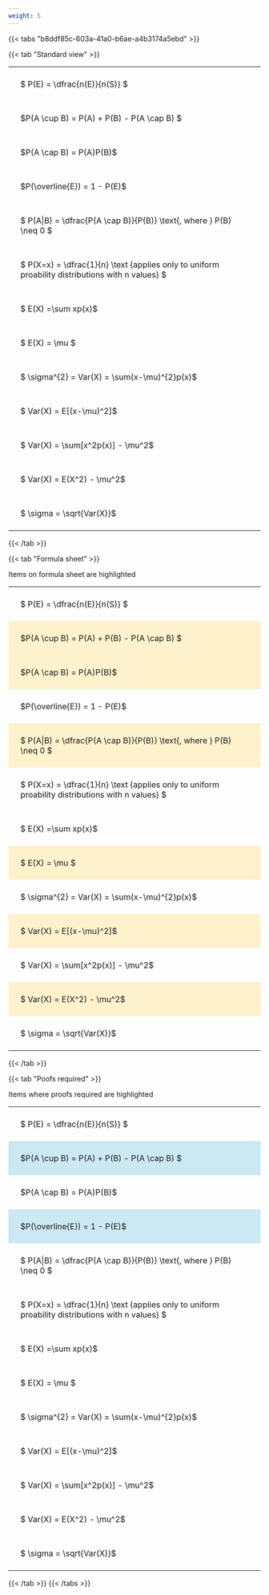 ```yaml
---
weight: 5
---
```


{{< tabs "b8ddf85c-603a-41a0-b6ae-a4b3174a5ebd" >}}

{{< tab "Standard view" >}}

<style type="text/css">
#T_8044f th.col_heading {
  text-align: left;
  font-size: 1em;
}
#T_8044f td {
  text-align: left;
  font-size: 1em;
  padding: 1.5em;
}
</style>
<table id="T_8044f">
  <thead>
  </thead>
  <tbody>
    <tr>
      <td id="T_8044f_row0_col0" class="data row0 col0" >$ P(E) = \dfrac{n(E)}{n(S)} $</td>
    </tr>
    <tr>
      <td id="T_8044f_row1_col0" class="data row1 col0" >$P(A \cup B) = P(A) + P(B) - P(A \cap B) $</td>
    </tr>
    <tr>
      <td id="T_8044f_row2_col0" class="data row2 col0" >$P(A \cap B)  = P(A)P(B)$</td>
    </tr>
    <tr>
      <td id="T_8044f_row3_col0" class="data row3 col0" >$P(\overline{E}) = 1 - P(E)$</td>
    </tr>
    <tr>
      <td id="T_8044f_row4_col0" class="data row4 col0" >$ P(A|B) = \dfrac{P(A \cap B)}{P(B)} \text{, where } P(B) \neq 0 $</td>
    </tr>
    <tr>
      <td id="T_8044f_row5_col0" class="data row5 col0" >$ P(X=x) =  \dfrac{1}{n} 
\text {applies only to uniform proability distributions with n values} $</td>
    </tr>
    <tr>
      <td id="T_8044f_row6_col0" class="data row6 col0" >$ E(X) =\sum xp(x)$</td>
    </tr>
    <tr>
      <td id="T_8044f_row7_col0" class="data row7 col0" >$ E(X) = \mu $</td>
    </tr>
    <tr>
      <td id="T_8044f_row8_col0" class="data row8 col0" >$ \sigma^{2} = Var(X) = \sum(x-\mu)^{2}p(x)$</td>
    </tr>
    <tr>
      <td id="T_8044f_row9_col0" class="data row9 col0" >$ Var(X) = E[(x-\mu)^2]$</td>
    </tr>
    <tr>
      <td id="T_8044f_row10_col0" class="data row10 col0" >$ Var(X) = \sum[x^2p(x)] - \mu^2$</td>
    </tr>
    <tr>
      <td id="T_8044f_row11_col0" class="data row11 col0" >$ Var(X) = E(X^2) - \mu^2$</td>
    </tr>
    <tr>
      <td id="T_8044f_row12_col0" class="data row12 col0" >$ \sigma = \sqrt{Var(X)}$</td>
    </tr>
  </tbody>
</table>
{{< /tab >}}

{{< tab "Formula sheet" >}}

Items on formula sheet are highlighted 
<br>
<style type="text/css">
#T_92049 th.col_heading {
  text-align: left;
  font-size: 1em;
}
#T_92049 td {
  text-align: left;
  font-size: 1em;
  padding: 1.5em;
}
#T_92049_row0_col0, #T_92049_row3_col0, #T_92049_row5_col0, #T_92049_row6_col0, #T_92049_row8_col0, #T_92049_row10_col0, #T_92049_row12_col0 {
  background-color: rgba(0,0,0,0);
}
#T_92049_row1_col0, #T_92049_row2_col0, #T_92049_row4_col0, #T_92049_row7_col0, #T_92049_row9_col0, #T_92049_row11_col0 {
  background-color: rgba(255,194,10, 0.2);
}
</style>
<table id="T_92049">
  <thead>
  </thead>
  <tbody>
    <tr>
      <td id="T_92049_row0_col0" class="data row0 col0" >$ P(E) = \dfrac{n(E)}{n(S)} $</td>
    </tr>
    <tr>
      <td id="T_92049_row1_col0" class="data row1 col0" >$P(A \cup B) = P(A) + P(B) - P(A \cap B) $</td>
    </tr>
    <tr>
      <td id="T_92049_row2_col0" class="data row2 col0" >$P(A \cap B)  = P(A)P(B)$</td>
    </tr>
    <tr>
      <td id="T_92049_row3_col0" class="data row3 col0" >$P(\overline{E}) = 1 - P(E)$</td>
    </tr>
    <tr>
      <td id="T_92049_row4_col0" class="data row4 col0" >$ P(A|B) = \dfrac{P(A \cap B)}{P(B)} \text{, where } P(B) \neq 0 $</td>
    </tr>
    <tr>
      <td id="T_92049_row5_col0" class="data row5 col0" >$ P(X=x) =  \dfrac{1}{n} 
\text {applies only to uniform proability distributions with n values} $</td>
    </tr>
    <tr>
      <td id="T_92049_row6_col0" class="data row6 col0" >$ E(X) =\sum xp(x)$</td>
    </tr>
    <tr>
      <td id="T_92049_row7_col0" class="data row7 col0" >$ E(X) = \mu $</td>
    </tr>
    <tr>
      <td id="T_92049_row8_col0" class="data row8 col0" >$ \sigma^{2} = Var(X) = \sum(x-\mu)^{2}p(x)$</td>
    </tr>
    <tr>
      <td id="T_92049_row9_col0" class="data row9 col0" >$ Var(X) = E[(x-\mu)^2]$</td>
    </tr>
    <tr>
      <td id="T_92049_row10_col0" class="data row10 col0" >$ Var(X) = \sum[x^2p(x)] - \mu^2$</td>
    </tr>
    <tr>
      <td id="T_92049_row11_col0" class="data row11 col0" >$ Var(X) = E(X^2) - \mu^2$</td>
    </tr>
    <tr>
      <td id="T_92049_row12_col0" class="data row12 col0" >$ \sigma = \sqrt{Var(X)}$</td>
    </tr>
  </tbody>
</table>
{{< /tab >}}

{{< tab "Poofs required" >}}

Items where proofs required are highlighted 
<br>
<style type="text/css">
#T_92a50 th.col_heading {
  text-align: left;
  font-size: 1em;
}
#T_92a50 td {
  text-align: left;
  font-size: 1em;
  padding: 1.5em;
}
#T_92a50_row0_col0, #T_92a50_row2_col0, #T_92a50_row4_col0, #T_92a50_row5_col0, #T_92a50_row6_col0, #T_92a50_row7_col0, #T_92a50_row8_col0, #T_92a50_row9_col0, #T_92a50_row10_col0, #T_92a50_row11_col0, #T_92a50_row12_col0 {
  background-color: rgba(0,0,0,0);
}
#T_92a50_row1_col0, #T_92a50_row3_col0 {
  background-color: rgba(0,150,200, 0.2);
}
</style>
<table id="T_92a50">
  <thead>
  </thead>
  <tbody>
    <tr>
      <td id="T_92a50_row0_col0" class="data row0 col0" >$ P(E) = \dfrac{n(E)}{n(S)} $</td>
    </tr>
    <tr>
      <td id="T_92a50_row1_col0" class="data row1 col0" >$P(A \cup B) = P(A) + P(B) - P(A \cap B) $</td>
    </tr>
    <tr>
      <td id="T_92a50_row2_col0" class="data row2 col0" >$P(A \cap B)  = P(A)P(B)$</td>
    </tr>
    <tr>
      <td id="T_92a50_row3_col0" class="data row3 col0" >$P(\overline{E}) = 1 - P(E)$</td>
    </tr>
    <tr>
      <td id="T_92a50_row4_col0" class="data row4 col0" >$ P(A|B) = \dfrac{P(A \cap B)}{P(B)} \text{, where } P(B) \neq 0 $</td>
    </tr>
    <tr>
      <td id="T_92a50_row5_col0" class="data row5 col0" >$ P(X=x) =  \dfrac{1}{n} 
\text {applies only to uniform proability distributions with n values} $</td>
    </tr>
    <tr>
      <td id="T_92a50_row6_col0" class="data row6 col0" >$ E(X) =\sum xp(x)$</td>
    </tr>
    <tr>
      <td id="T_92a50_row7_col0" class="data row7 col0" >$ E(X) = \mu $</td>
    </tr>
    <tr>
      <td id="T_92a50_row8_col0" class="data row8 col0" >$ \sigma^{2} = Var(X) = \sum(x-\mu)^{2}p(x)$</td>
    </tr>
    <tr>
      <td id="T_92a50_row9_col0" class="data row9 col0" >$ Var(X) = E[(x-\mu)^2]$</td>
    </tr>
    <tr>
      <td id="T_92a50_row10_col0" class="data row10 col0" >$ Var(X) = \sum[x^2p(x)] - \mu^2$</td>
    </tr>
    <tr>
      <td id="T_92a50_row11_col0" class="data row11 col0" >$ Var(X) = E(X^2) - \mu^2$</td>
    </tr>
    <tr>
      <td id="T_92a50_row12_col0" class="data row12 col0" >$ \sigma = \sqrt{Var(X)}$</td>
    </tr>
  </tbody>
</table>
{{< /tab >}}
{{< /tabs >}}